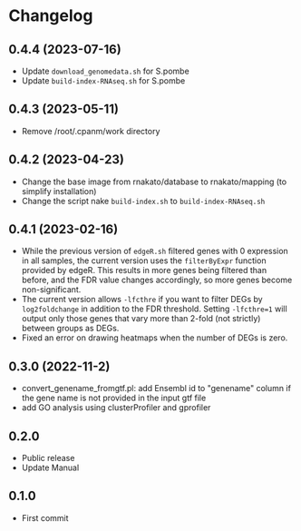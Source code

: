 # Changelog

## 0.4.4 (2023-07-16)
- Update `download_genomedata.sh` for S.pombe
- Update `build-index-RNAseq.sh` for S.pombe

## 0.4.3 (2023-05-11)
- Remove /root/.cpanm/work directory

## 0.4.2 (2023-04-23)
- Change the base image from rnakato/database to rnakato/mapping (to simplify installation)
- Change the script nake ``build-index.sh`` to ``build-index-RNAseq.sh``

## 0.4.1 (2023-02-16)
- While the previous version of ``edgeR.sh`` filtered genes with 0 expression in all samples, the current version uses the ``filterByExpr`` function provided by edgeR. This results in more genes being filtered than before, and the FDR value changes accordingly, so more genes become non-significant.
- The current version allows ``-lfcthre`` if you want to filter DEGs by ``log2foldchange`` in addition to the FDR threshold. Setting ``-lfcthre=1`` will output only those genes that vary more than 2-fold (not strictly) between groups as DEGs.
- Fixed an error on drawing heatmaps when the number of DEGs is zero.

## 0.3.0 (2022-11-2)
- convert_genename_fromgtf.pl: add Ensembl id to "genename" column if the gene name is not provided in the input gtf file
- add GO analysis using clusterProfiler and gprofiler

## 0.2.0
- Public release
- Update Manual

## 0.1.0
- First commit
